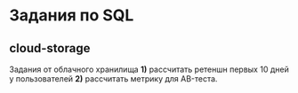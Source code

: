 # Задания по SQL

## cloud-storage
Задания от облачного хранилища
**1)** рассчитать ретеншн первых 10 дней у пользователей 
**2)** рассчитать метрику для AB-теста.
